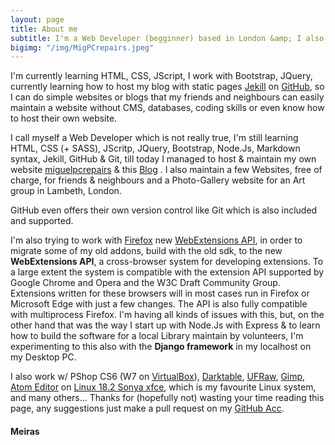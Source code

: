 ```yaml
---
layout: page
title: About me
subtitle: I'm a Web Developer (begginner) based in London &amp; I also repair computers free of charge to my neighbours & friends.
bigimg: "/img/MigPCrepairs.jpeg"
---
```


 I'm currently learning HTML, CSS, JScript, I work with Bootstrap, JQuery, currently learning how to host my blog with static pages [Jekill](http://jekyllrb.com/docs/quickstart/) on [GitHub](https://linuxfce.github.io/), so I can do simple websites or blogs  that my friends and neighbours can easily maintain a website without CMS, databases, coding skills or even know how to host their own website.

I call myself a Web Developer which is not really true, I'm still learning HTML, CSS \(\+ SASS\), JScritp, JQuery, Bootstrap, Node.Js, Markdown syntax, Jekill, GitHub &amp; Git, till today I managed to host &amp; maintain my own website [miguelpcrepairs](http://miguelpcrepairs.site90.net/) &amp; this [Blog](https://linuxfce.github.io/) . I also maintain a few Websites, free of charge, for friends &amp; neighbours and a Photo-Gallery website for an Art group in Lambeth, London.

 GitHub even offers their own version control like Git which is also included and supported.

 I'm also trying to work with [Firefox](http://tinyurl.com/o4zpxgb) new [WebExtensions API](http://tinyurl.com/oquzmyx), in order to migrate some of my old addons, build with the old sdk, to the new **WebExtensions API**, a cross-browser system for developing extensions. To a large extent the system is compatible with the extension API supported by Google Chrome and Opera and the W3C Draft Community Group. Extensions written for these browsers will in most cases run in Firefox or Microsoft Edge with just a few changes. The API is also fully compatible with multiprocess Firefox. I'm having all kinds of issues with this, but, on the other hand that was the way I start up with Node.Js with Express &amp; to learn how to build the software for a local Library maintain by volunteers, I'm experimenting to this also with the **Django framework** in my localhost on my Desktop PC.
 
 I also work w/ PShop CS6 (W7 on [VirtualBox]( https://www.virtualbox.org/)), [Darktable](https://www.darktable.org/), [UFRaw](http://ufraw.sourceforge.net/), [Gimp](https://www.gimp.org/tutorials/), [Atom Editor](https://atom.io/) on [Linux 18.2 Sonya xfce](https://linuxmint.com/rel_sonya_xfce.php), which is my favourite Linux system, and many others...
   Thanks for (hopefully not) wasting your time reading this page, any suggestions just make a pull request on my [GitHub Acc](https://github.com/linuxfce).
#### Meiras
